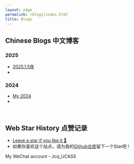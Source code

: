 ```yaml
---
layout: page
permalink: /blogs/index.html
title: Blogs
---
```


## Chinese Blogs 中文博客

### 2025

- [2025.1.5夜](/blogs/20250105.md)
- 

### 2024

- [My 2024](/blogs/my2024.md)
-

<br>

## Web Star History 点赞记录

- [Leave a star if you like it 🥰](https://github.com/J-Gezelligheid/J-Gezelligheid.github.io) 
- 如果你喜欢这个站点，请为我的[Github仓库](https://github.com/J-Gezelligheid/J-Gezelligheid.github.io)留下一个Star吧！

My WeChat account - Jcq_UCASS

<br>
